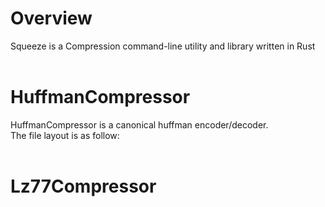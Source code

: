 <h1>Overview</h1>
Squeeze is a Compression command-line utility and library written in Rust<br><br>

<h1> HuffmanCompressor</h1>
HuffmanCompressor is a canonical huffman encoder/decoder.<br>
The file layout is as follow:<br><br>


<h1> Lz77Compressor</h1>